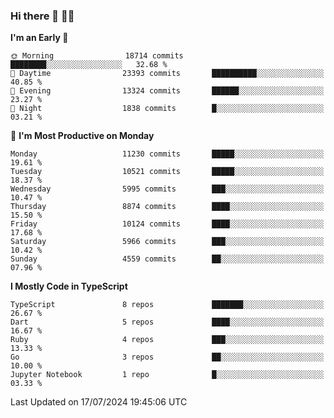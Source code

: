 ### Hi there 👋 🧑‍💻



<!--START_SECTION:waka-->
**I'm an Early 🐤** 

```text
🌞 Morning                18714 commits       ████████░░░░░░░░░░░░░░░░░   32.68 % 
🌆 Daytime                23393 commits       ██████████░░░░░░░░░░░░░░░   40.85 % 
🌃 Evening                13324 commits       ██████░░░░░░░░░░░░░░░░░░░   23.27 % 
🌙 Night                  1838 commits        █░░░░░░░░░░░░░░░░░░░░░░░░   03.21 % 
```
📅 **I'm Most Productive on Monday** 

```text
Monday                   11230 commits       █████░░░░░░░░░░░░░░░░░░░░   19.61 % 
Tuesday                  10521 commits       █████░░░░░░░░░░░░░░░░░░░░   18.37 % 
Wednesday                5995 commits        ███░░░░░░░░░░░░░░░░░░░░░░   10.47 % 
Thursday                 8874 commits        ████░░░░░░░░░░░░░░░░░░░░░   15.50 % 
Friday                   10124 commits       ████░░░░░░░░░░░░░░░░░░░░░   17.68 % 
Saturday                 5966 commits        ███░░░░░░░░░░░░░░░░░░░░░░   10.42 % 
Sunday                   4559 commits        ██░░░░░░░░░░░░░░░░░░░░░░░   07.96 % 
```


**I Mostly Code in TypeScript** 

```text
TypeScript               8 repos             ███████░░░░░░░░░░░░░░░░░░   26.67 % 
Dart                     5 repos             ████░░░░░░░░░░░░░░░░░░░░░   16.67 % 
Ruby                     4 repos             ███░░░░░░░░░░░░░░░░░░░░░░   13.33 % 
Go                       3 repos             ██░░░░░░░░░░░░░░░░░░░░░░░   10.00 % 
Jupyter Notebook         1 repo              █░░░░░░░░░░░░░░░░░░░░░░░░   03.33 % 
```




 Last Updated on 17/07/2024 19:45:06 UTC
<!--END_SECTION:waka-->


